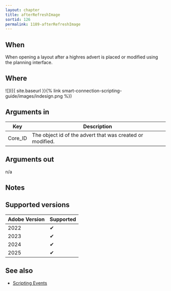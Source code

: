 ```yaml
---
layout: chapter
title: afterRefreshImage
sortid: 126
permalink: 1189-afterRefreshImage
---
```


## When

When opening a layout after a highres advert is placed or modified using the planning interface.

## Where

![]({{ site.baseurl }}{% link smart-connection-scripting-guide/images/indesign.png %})

## Arguments in

| Key     | Description                                               |
| ------- | --------------------------------------------------------- |
| Core_ID | The object id of the advert that was created or modified. |

## Arguments out

n/a

## Notes

## Supported versions

| Adobe Version | Supported |
| ------------- | --------- |
| 2022          | ✔         |
| 2023          | ✔         |
| 2024          | ✔         |
| 2025          | ✔         |

## See also

- [Scripting Events](./index.md)
